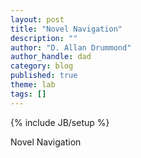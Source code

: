 ```yaml
---
layout: post
title: "Novel Navigation"
description: ""
author: "D. Allan Drummond"
author_handle: dad
category: blog
published: true
theme: lab
tags: []
---
```

{% include JB/setup %}

Novel Navigation





